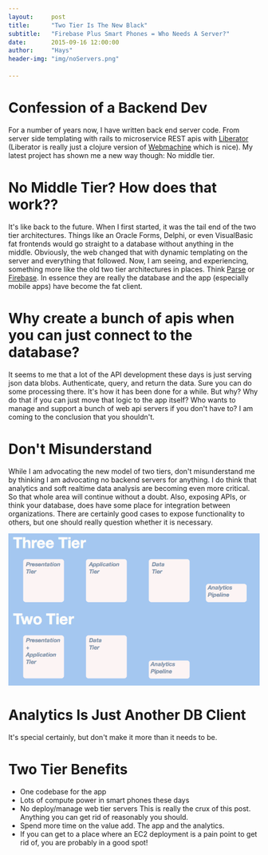 ```yaml
---
layout:     post
title:      "Two Tier Is The New Black"
subtitle:   "Firebase Plus Smart Phones = Who Needs A Server?"
date:       2015-09-16 12:00:00
author:     "Hays"
header-img: "img/noServers.png"

---
```


# Confession of a Backend Dev #
For a number of years now, I have written back end server code. From server side templating with rails to 
microservice REST apis with [Liberator](http://clojure-liberator.github.io/liberator/) (Liberator is really 
just a clojure version of [Webmachine](https://github.com/webmachine/webmachine/wiki/Overview) which is nice).
My latest project has shown me a new way though: No middle tier.

# No Middle Tier? How does that work?? #
It's like back to the future. When I first started, it was the tail end of the two tier architectures. Things like an
Oracle Forms, Delphi, or even VisualBasic fat frontends would go straight to a database without anything in the middle.
Obviously, the web changed that with dynamic templating on the server and everything that followed. Now, I am seeing, and experiencing,
something more like the old two tier architectures in places. Think [Parse](https://www.parse.com/) or [Firebase](https://www.firebase.com/).
In essence they are really the database and the app (especially mobile apps) have become the fat client.

# Why create a bunch of apis when you can just connect to the database? #
It seems to me that a lot of the API development these days is just serving json data blobs. Authenticate, query, and return the data. Sure you
can do some processing there. It's how it has been done for a while. But why? Why do that if you can just move that logic to the app itself? Who
wants to manage and support a bunch of web api servers if you don't have to? I am coming to the conclusion that you shouldn't.

# Don't Misunderstand #
While I am advocating the new model of two tiers, don't misunderstand me by thinking I am advocating no backend servers for anything. I do think
that analytics and soft realtime data analysis are becoming even more critical. So that whole area will continue without a doubt. Also, exposing APIs, or 
think your database, does have some place for integration between organizations. There are certainly good cases to expose functionality to others, but one should
really question whether it is necessary.

![Three To Two](/img/ThreeToTwo.png)

# Analytics Is Just Another DB Client #
It's special certainly, but don't make it more than it needs to be.

# Two Tier Benefits #
+ One codebase for the app
+ Lots of compute power in smart phones these days
+ No deploy/manage web tier servers
    This is really the crux of this post. Anything you can get rid of reasonably you should.
+ Spend more time on the value add. The app and the analytics.
+ If you can get to a place where an EC2 deployment is a pain point to get rid of, you are probably in a good spot!

